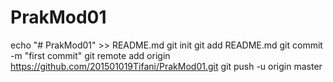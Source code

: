 # PrakMod01
echo "# PrakMod01" >> README.md
git init
git add README.md
git commit -m "first commit"
git remote add origin https://github.com/201501019Tifani/PrakMod01.git
git push -u origin master
